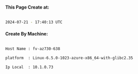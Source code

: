 
   
#### This Page Create at:

```bash

2024-07-21 - 17:40:13 UTC

```

#### Create By Machine:

```bash

Host Name : fv-az730-638

platform  : Linux-6.5.0-1023-azure-x86_64-with-glibc2.35

Ip Local  : 10.1.0.73

```

